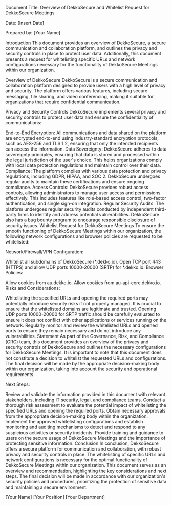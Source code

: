 Document Title: Overview of DekkoSecure and Whitelist Request for DekkoSecure Meetings

Date: [Insert Date]

Prepared by: [Your Name]

Introduction
This document provides an overview of DekkoSecure, a secure communication and collaboration platform, and outlines the privacy and security controls in place to protect user data. Additionally, this document presents a request for whitelisting specific URLs and network configurations necessary for the functionality of DekkoSecure Meetings within our organization.

Overview of DekkoSecure
DekkoSecure is a secure communication and collaboration platform designed to provide users with a high level of privacy and security. The platform offers various features, including secure messaging, file sharing, and video conferencing, making it suitable for organizations that require confidential communication.

Privacy and Security Controls
DekkoSecure implements several privacy and security controls to protect user data and ensure the confidentiality of communications:

End-to-End Encryption: All communications and data shared on the platform are encrypted end-to-end using industry-standard encryption protocols, such as AES-256 and TLS 1.2, ensuring that only the intended recipients can access the information.
Data Sovereignty: DekkoSecure adheres to data sovereignty principles, ensuring that data is stored and processed within the legal jurisdiction of the user's choice. This helps organizations comply with local data protection regulations and maintain control over their data.
Compliance: The platform complies with various data protection and privacy regulations, including GDPR, HIPAA, and SOC 2. DekkoSecure undergoes regular audits to maintain these certifications and ensure ongoing compliance.
Access Controls: DekkoSecure provides robust access controls, allowing administrators to manage user access and permissions effectively. This includes features like role-based access control, two-factor authentication, and single sign-on integration.
Regular Security Audits: The platform undergoes regular security audits conducted by independent third-party firms to identify and address potential vulnerabilities. DekkoSecure also has a bug bounty program to encourage responsible disclosure of security issues.
Whitelist Request for DekkoSecure Meetings
To ensure the smooth functioning of DekkoSecure Meetings within our organization, the following network configurations and browser policies are requested to be whitelisted:

Network/Firewall/VPN Configuration:

Whitelist all subdomains of DekkoSecure (*.dekko.io).
Open TCP port 443 (HTTPS) and allow UDP ports 10000-20000 (SRTP) for *.dekko.io.
Browser Policies:

Allow cookies from au.dekko.io.
Allow cookies from au-api-core.dekko.io.
Risks and Considerations:

Whitelisting the specified URLs and opening the required ports may potentially introduce security risks if not properly managed. It is crucial to ensure that the whitelisted domains are legitimate and trusted.
Opening UDP ports 10000-20000 for SRTP traffic should be carefully evaluated to ensure it does not conflict with other applications or services running on the network.
Regularly monitor and review the whitelisted URLs and opened ports to ensure they remain necessary and do not introduce any vulnerabilities.
Statement
As part of the Governance, Risk, and Compliance (GRC) team, this document provides an overview of the privacy and security controls of DekkoSecure and outlines the necessary configurations for DekkoSecure Meetings. It is important to note that this document does not constitute a decision to whitelist the requested URLs and configurations. The final decision will be made by the appropriate decision-making body within our organization, taking into account the security and operational requirements.

Next Steps:

Review and validate the information provided in this document with relevant stakeholders, including IT security, legal, and compliance teams.
Conduct a thorough risk assessment to evaluate the potential impact of whitelisting the specified URLs and opening the required ports.
Obtain necessary approvals from the appropriate decision-making body within the organization.
Implement the approved whitelisting configurations and establish monitoring and auditing mechanisms to detect and respond to any suspicious activities or security incidents.
Provide training and guidance to users on the secure usage of DekkoSecure Meetings and the importance of protecting sensitive information.
Conclusion
In conclusion, DekkoSecure offers a secure platform for communication and collaboration, with robust privacy and security controls in place. The whitelisting of specific URLs and network configurations is necessary for the optimal functionality of DekkoSecure Meetings within our organization. This document serves as an overview and recommendation, highlighting the key considerations and next steps. The final decision will be made in accordance with our organization's security policies and procedures, prioritizing the protection of sensitive data and maintaining a secure environment.

[Your Name]
[Your Position]
[Your Department]

